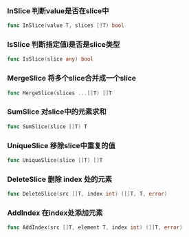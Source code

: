 ### InSlice 判断value是否在slice中

```go
func InSlice(value T, slices []T) bool
```

### IsSlice 判断指定值i是否是slice类型

```go
func IsSlice(slice any) bool
```

### MergeSlice 将多个slice合并成一个slice

```go
func MergeSlice(slices ...[]T) []T
```

### SumSlice 对slice中的元素求和

```go
func SumSlice(slice []T) T
```

### UniqueSlice 移除slice中重复的值

```go
func UniqueSlice(slice []T) []T
```

### DeleteSlice 删除 index 处的元素
```go
func DeleteSlice(src []T, index int) ([]T, T, error)
```

### AddIndex 在index处添加元素
```go
func AddIndex(src []T, element T, index int) ([]T, error)
```